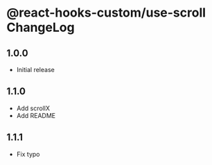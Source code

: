 # @react-hooks-custom/use-scroll ChangeLog

## 1.0.0

- Initial release

## 1.1.0

- Add scrollX
- Add README

## 1.1.1

- Fix typo
